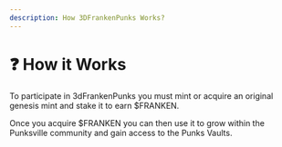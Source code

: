 ```yaml
---
description: How 3DFrankenPunks Works?
---
```


# ❓ How it Works

To participate in 3dFrankenPunks you must mint or acquire an original genesis mint and stake it to earn $FRANKEN.

Once you acquire $FRANKEN you can then use it to grow within the Punksville community and gain access to the Punks Vaults.&#x20;
